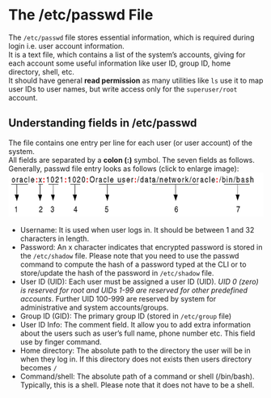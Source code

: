 # The /etc/passwd File
The `/etc/passwd` file stores essential information, which is required during login i.e. user account information.  
It is a text file, which contains a list of the system’s accounts, giving for each account some useful information like user ID, group ID, home directory, shell, etc.  
It should have general **read permission** as many utilities like `ls` use it to map user IDs to user names, but write access only for the `superuser/root` account.

## Understanding fields in /etc/passwd
The file contains one entry per line for each user (or user account) of the system.  
All fields are separated by a **colon (:)** symbol.
The seven fields as follows. Generally, passwd file entry looks as follows (click to enlarge image):  
![Image of /etc/passwd](https://github.com/sandeep2400/sreDevOpsCookBook/blob/master/images/etc_passwd.webp)

* Username: It is used when user logs in. It should be between 1 and 32 characters in length.
* Password: An x character indicates that encrypted password is stored in the `/etc/shadow` file. Please note that you need to use the passwd command to compute the hash of a password typed at the CLI or to store/update the hash of the password in `/etc/shadow` file.  
* User ID (UID): Each user must be assigned a user ID (UID). _UID 0 (zero) is reserved for root and UIDs 1-99 are reserved for other predefined accounts_. Further UID 100-999 are reserved by system for administrative and system accounts/groups.
* Group ID (GID): The primary group ID (stored in `/etc/group` file)
* User ID Info: The comment field. It allow you to add extra information about the users such as user’s full name, phone number etc. This field use by finger command.
* Home directory: The absolute path to the directory the user will be in when they log in. If this directory does not exists then users directory becomes `/`
* Command/shell: The absolute path of a command or shell (/bin/bash). Typically, this is a shell. Please note that it does not have to be a shell.


